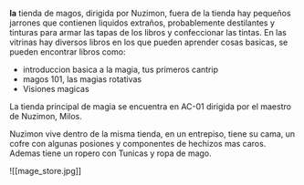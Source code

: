 **la** tienda de magos, dirigida por Nuzimon, fuera de la tienda hay pequeños jarrones que contienen liquidos extraños, probablemente destilantes y tinturas para armar las tapas de los libros y confeccionar las tintas. En las vitrinas hay diversos libros en los que pueden aprender cosas basicas, se pueden encontrar libros como:

- introduccion basica a la magia, tus primeros cantrip
- magos 101, las magias rotativas
- Visiones magicas

La tienda principal de magia se encuentra en AC-01 dirigida por el maestro de Nuzimon, Milos.

Nuzimon vive dentro de la misma tienda, en un entrepiso, tiene su cama, un cofre con algunas posiones y componentes de hechizos mas caros. Ademas tiene un ropero con Tunicas y ropa de mago.

![[mage_store.jpg]]